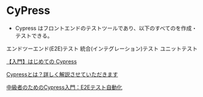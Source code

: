 # CyPress
- Cypress はフロントエンドのテストツールであり、以下のすべてのを作成・テストできる。

エンドツーエンド(E2E)テスト
統合(インテグレーション)テスト
ユニットテスト


[【入門】はじめての Cypress](https://qiita.com/eyuta/items/a2454719c2d82c8bacd5)

[Cypressとは？詳しく解説させていただきます](https://it-kyujin.jp/article/detail/2389/)

[中級者のためのCypress入門：E2Eテスト自動化](https://zenn.dev/acn_jp_sdet/articles/957eb8542b76c8)

